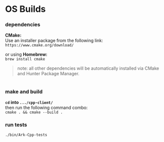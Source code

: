 

# OS Builds

### dependencies

**CMake:**  
Use an installer package from the following link:  
```https://www.cmake.org/download/```

or using
**Homebrew:**  
`brew install cmake`

> note: all other dependencies will be automatically installed via CMake and Hunter Package Manager.

#

### make and build
**`cd` into `.../cpp-client/`**  
then run the following command combo:  
`cmake . && cmake --build .`

### run tests
`./bin/Ark-Cpp-tests`
